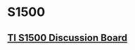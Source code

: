 # S1500

## [TI S1500 Discussion Board](https://github.com/johnsonjh/S1500/discussions?discussions_q=sort%3Atop)
